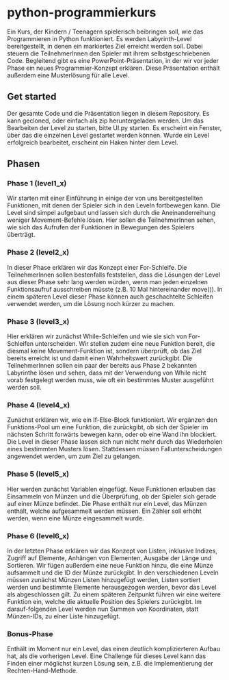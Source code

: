 # python-programmierkurs
Ein Kurs, der Kindern / Teenagern spielerisch beibringen soll, wie das Programmieren in Python funktioniert.
Es werden Labyrinth-Level bereitgestellt, in denen ein markiertes Ziel erreicht werden soll.
Dabei steuern die TeilnehmerInnen den Spieler mit ihrem selbstgeschriebenen Code.
Begleitend gibt es eine PowerPoint-Präsentation, in der wir vor jeder Phase ein neues Programmier-Konzept erklären.
Diese Präsentation enthält außerdem eine Musterlösung für alle Level.

## Get started
Der gesamte Code und die Präsentation liegen in diesem Repository.
Es kann gecloned, oder einfach als zip heruntergeladen werden.
Um das Bearbeiten der Level zu starten, bitte UI.py starten. 
Es erscheint ein Fenster, über das die einzelnen Level gestartet werden können.
Wurde ein Level erfolgreich bearbeitet, erscheint ein Haken hinter dem Level.

## Phasen
### Phase 1 (level1_x)
Wir starten mit einer Einführung in einige der von uns bereitgestellten Funktionen, mit denen der Spieler sich in den Leveln fortbewegen kann.
Die Level sind simpel aufgebaut und lassen sich durch die Aneinanderreihung weniger Movement-Befehle lösen.
Hier sollen die TeilnehmerInnen sehen, wie sich das Aufrufen der Funktionen in Bewegungen des Spielers überträgt. 

### Phase 2 (level2_x)
In dieser Phase erklären wir das Konzept einer For-Schleife.
Die TeilnehmerInnen sollen bestenfalls feststellen, dass die Lösungen der Level aus dieser Phase sehr lang werden würden, wenn man jeden einzelnen Funktionsaufruf ausschreiben müsste (z.B. 10 Mal hintereinander move()).
In einem späteren Level dieser Phase können auch geschachtelte Schleifen verwendet werden, um die Lösung noch kürzer zu machen.

### Phase 3 (level3_x)
Hier erklären wir zunächst While-Schleifen und wie sie sich von For-Schleifen unterscheiden.
Wir stellen zudem eine neue Funktion bereit, die diesmal keine Movement-Funktion ist, sondern überprüft, ob das Ziel bereits erreicht ist und damit einen Wahrheitswert zurückgibt.
Die TeilnehmerInnen sollen ein paar der bereits aus Phase 2 bekannten Labyrinthe lösen und sehen, dass mit der Verwendung von While nicht vorab festgelegt werden muss, wie oft ein bestimmtes Muster ausgeführt werden soll. 

### Phase 4 (level4_x)
Zunächst erklären wir, wie ein If-Else-Block funktioniert.
Wir ergänzen den Funktions-Pool um eine Funktion, die zurückgibt, ob sich der Spieler im nächsten Schritt forwärts bewegen kann, oder ob eine Wand ihn blockiert.
Die Level in dieser Phase lassen sich nun nicht mehr durch das Wiederholen eines bestimmten Musters lösen.
Stattdessen müssen Fallunterscheidungen angewendet werden, um zum Ziel zu gelangen.

### Phase 5 (level5_x)
Hier werden zunächst Variablen eingefügt.
Neue Funktionen erlauben das Einsammeln von Münzen und die Überprüfung, ob der Spieler sich gerade auf einer Münze befindet. 
Die Phase enthält nur ein Level, das Münzen enthält, welche aufgesammelt werden müssen. 
Ein Zähler soll erhöht werden, wenn eine Münze eingesammelt wurde.

### Phase 6 (level6_x)
In der letzten Phase erklären wir das Konzept von Listen, inklusive Indizes, Zugriff auf Elemente, Anhängen von Elementen, Ausgabe der Länge und Sortieren.
Wir fügen außerdem eine neue Funktion hinzu, die eine Münze aufsammelt und die ID der Münze zurückgibt.
In den verschiedenen Leveln müssen zunächst Münzen Listen hinzugefügt werden, Listen sortiert werden und bestimmte Elemente herausgezogen werden, bevor das Level als abgeschlossen gilt.
Zu einem späteren Zeitpunkt führen wir eine weitere Funktion ein, welche die aktuelle Position des Spielers zurückgibt.
Im darauf-folgenden Level werden nun Summen von Koordinaten, statt Münzen-IDs, zu einer Liste hinzugefügt. 

### Bonus-Phase
Enthält im Moment nur ein Level, das einen deutlich komplizierteren Aufbau hat, als die vorherigen Level.
Eine Challenge für dieses Level kann das Finden einer möglichst kurzen Lösung sein, z.B. die Implementierung der Rechten-Hand-Methode. 